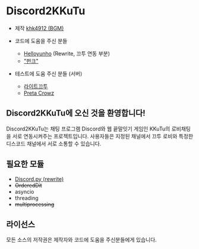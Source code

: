 # Discord2KKuTu

- 제작 [khk4912 (BGM)](https://github.com/khk4912) 
- 코드에 도움을 주신 분들
    * [Helloyunho](https://github.com/Helloyunho) (Rewrite, 끄투 연동 부분)
    * ["펀크"](https://github.com/rlacks628628)

- 테스트에 도움 주신 분들 (서버)  
    * [라이트끄투](http://litekkutu.oa.to:90)
    * [Preta Crowz](https://github.com/Preta-Crowz)

## Discord2KKuTu에 오신 것을 환영합니다!

Discord2KKuTu는 채팅 프로그램 Discord와 웹 끝말잇기 게임인 KKuTu의 로비채팅을 서로 연동시켜주는 프로젝트입니다.
사용자들은 지정된 채널에서 끄투 로비와 특정한 디스코드 채널에서 서로 소통할 수 있습니다.

## 필요한 모듈 
- [Discord.py (rewrite)](https://github.com/Rapptz/discord.py)
- ~~OrderedDit~~
- asyncio
- threading
- ~~multiprocessing~~



## 라이선스

모든 소스의 저작권은 제작자와 코드에 도움을 주신분들에게 있습니다. 